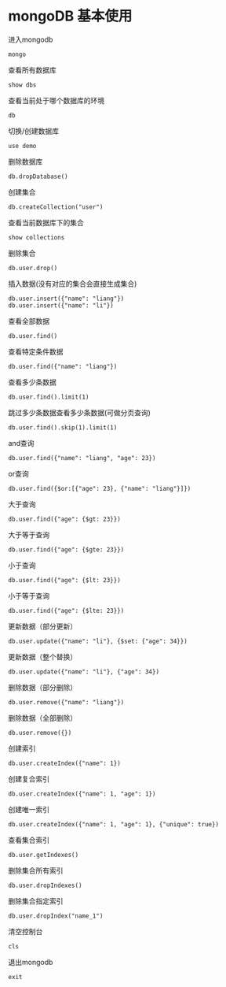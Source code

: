 # mongoDB 基本使用

进入mongodb

```shell
mongo
```

查看所有数据库

```shell
show dbs
```

查看当前处于哪个数据库的环境

```shell
db
```

切换/创建数据库

```shell
use demo
```

删除数据库

```shell
db.dropDatabase()
```

创建集合

```shell
db.createCollection("user")
```

查看当前数据库下的集合

```shell
show collections
```

删除集合

```shell
db.user.drop()
```

插入数据(没有对应的集合会直接生成集合)

```shell
db.user.insert({"name": "liang"})
db.user.insert({"name": "li"})
```

查看全部数据

```shell
db.user.find()
```

查看特定条件数据

```shell
db.user.find({"name": "liang"})
```

查看多少条数据

```shell
db.user.find().limit(1)
```

跳过多少条数据查看多少条数据(可做分页查询)

```shell
db.user.find().skip(1).limit(1)
```

and查询

```shell
db.user.find({"name": "liang", "age": 23})
```

or查询

```shell
db.user.find({$or:[{"age": 23}, {"name": "liang"}]}) 
```

大于查询

```shell
db.user.find({"age": {$gt: 23}}) 
```

大于等于查询

```shell
db.user.find({"age": {$gte: 23}}) 
```

小于查询

```shell
db.user.find({"age": {$lt: 23}}) 
```

小于等于查询

```shell
db.user.find({"age": {$lte: 23}}) 
```

更新数据（部分更新）

```shell
db.user.update({"name": "li"}, {$set: {"age": 34}})
```

更新数据（整个替换）

```shell
db.user.update({"name": "li"}, {"age": 34})
```

删除数据（部分删除）

```shell
db.user.remove({"name": "liang"})
```

删除数据（全部删除）

```shell
db.user.remove({})
```

创建索引

```shell
db.user.createIndex({"name": 1})
```

创建复合索引

```shell
db.user.createIndex({"name": 1, "age": 1})
```

创建唯一索引

```shell
db.user.createIndex({"name": 1, "age": 1}, {"unique": true})
```

查看集合索引

```shell
db.user.getIndexes()
```

删除集合所有索引

```shell
db.user.dropIndexes()
```

删除集合指定索引

```shell
db.user.dropIndex("name_1")
```

清空控制台

```shell
cls
```

退出mongodb

```shell
exit
```
